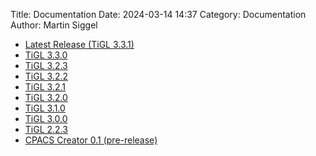 Title: Documentation
Date: 2024-03-14 14:37
Category: Documentation
Author: Martin Siggel

 - [Latest Release (TiGL 3.3.1)](../doc/latest/index.html)
 - [TiGL 3.3.0](../doc/3.3.0/index.html)
 - [TiGL 3.2.3](../doc/3.2.3/index.html)
 - [TiGL 3.2.2](../doc/3.2.2/index.html)
 - [TiGL 3.2.1](../doc/3.2.1/index.html)
 - [TiGL 3.2.0](../doc/3.2.0/index.html)
 - [TiGL 3.1.0](../doc/3.1.0/index.html)
 - [TiGL 3.0.0](../doc/3.0.0/index.html)
 - [TiGL 2.2.3](../doc/2.2.3/index.html)
 - [CPACS Creator 0.1 (pre-release)](../doc/cpacscreator-0.1/index.html)
